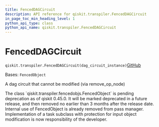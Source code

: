 ```yaml
---
title: FencedDAGCircuit
description: API reference for qiskit.transpiler.FencedDAGCircuit
in_page_toc_min_heading_level: 1
python_api_type: class
python_api_name: qiskit.transpiler.FencedDAGCircuit
---
```


# FencedDAGCircuit

<span id="qiskit.transpiler.FencedDAGCircuit" />

`qiskit.transpiler.FencedDAGCircuit(dag_circuit_instance)`[GitHub](https://github.com/qiskit/qiskit/tree/stable/0.45/qiskit/transpiler/fencedobjs.py "view source code")

Bases: `FencedObject`

A dag circuit that cannot be modified (via remove\_op\_node)

<Admonition title="Deprecated since version 0.45.0_pending" type="danger">
  The class `qiskit.transpiler.fencedobjs.FencedObject` is pending deprecation as of qiskit 0.45.0. It will be marked deprecated in a future release, and then removed no earlier than 3 months after the release date. Internal use of FencedObject is already removed from pass manager. Implementation of a task subclass with protection for input object modification is now responsibility of the developer.
</Admonition>

